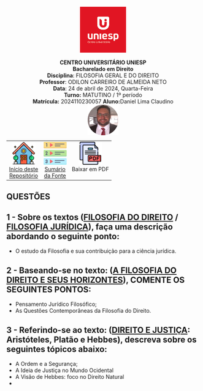 <div align="center">

<p align="center"><img height="120" src="../../../figuras/LOGO_UNIESP.png"> </p>
<p align="center"><b>CENTRO UNIVERSITÁRIO UNIESP</b><br>
<b>Bacharelado em Direito</b><br>
<b>Disciplina</b>: FILOSOFIA GERAL E DO DIREITO</span><br>
<b>Professor</b>: ODILON CARREIRO DE ALMEIDA NETO<br>
<b>Data</b>: 24 de abril de 2024, Quarta-Feira<br>
<b>Turno:</b> MATUTINO / 1º período<br>
<b>Matrícula:</b> 2024110230057 <b>Aluno:</b>Daniel Lima Claudino<br>
<img align="center" src="../../../figuras/FOTO_PERFIL_DANIEL_CLAUDINO_2023.png" width="80"><br>
 </p>
</div>

<table align="center" border="0">
  <tr>
    <td align="center" valign="top">
      <a href="../../../README.md">
        <img src="https://github.com/dnlclaudino/imagens/blob/master/icones/icone-casa2.png?raw=true" heigh="60" width="60"><br>Início deste <br>Repositório
      </a>
    </td>
    <td align="center" valign="top">
      <a href="../README.md">
        <img src="https://github.com/dnlclaudino/imagens/blob/master/icones/icone-sumario.png?raw=true" heigh="60" width="60"><br>Sumário<br>da Fonte
      </a>
    </td>
    <td align="center" valign="top">
        <img src="https://github.com/dnlclaudino/imagens/blob/master/icones-aplicativos/pdf/pdf.png?raw=true" heigh="60" width="60"><br>Baixar em PDF
    </td>
  </tr>
</table>

## QUESTÕES

## 1 - Sobre os textos ([FILOSOFIA DO DIREITO](https://docs.google.com/document/d/12HtcqRf4ToRQh30LyzLPm_fNCIW86q4f/edit?usp=drive_link&ouid=111932077361451535905&rtpof=true&sd=true) / [FILOSOFIA JURÍDICA](https://docs.google.com/document/d/1wQXSJlwG77scgH31YNcn_GsWPBvm5U-O/edit?usp=drive_link&ouid=111932077361451535905&rtpof=true&sd=true)), faça uma descrição abordando o seguinte ponto:

- O estudo da Filosofia e sua contribuição para a ciência jurídica.

## 2 - Baseando-se no texto: ([A FILOSOFIA DO DIREITO E SEUS HORIZONTES](https://docs.google.com/document/d/10E2nojyiQ8B8l0stA9lah8HUSIJ7dnEj/edit?usp=sharing&ouid=111932077361451535905&rtpof=true&sd=true)), COMENTE OS SEGUINTES PONTOS:

- Pensamento Jurídico Filosófico;
- As Questões Contemporâneas da Filosofia do Direito.

## 3 - Referindo-se ao texto: ([DIREITO E JUSTIÇA](https://docs.google.com/document/d/1-Yqa_hCfyl8zdDyESgD2qGHd31t-SMgT/edit?usp=drive_link&ouid=111932077361451535905&rtpof=true&sd=true): Aristóteles, Platão e Hebbes), descreva sobre os seguintes tópicos abaixo:

- A Ordem e a Segurança;
- A Ideia de Justiça no Mundo Ocidental
- A Visão de Hebbes: foco no Direito Natural
- 